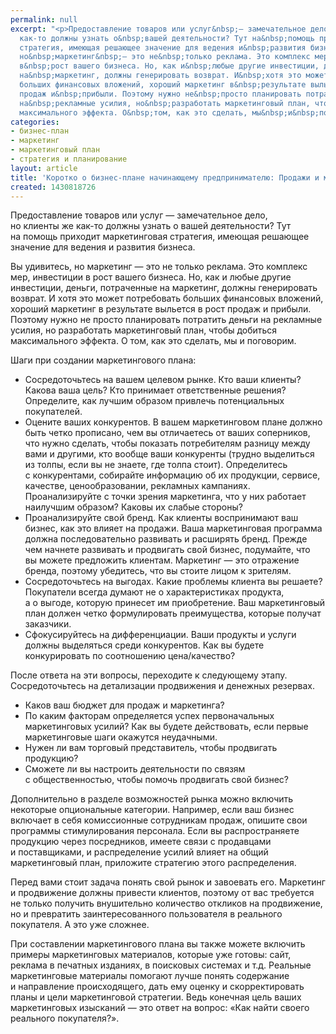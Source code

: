 ```yaml
---
permalink: null
excerpt: "<p>Предоставление товаров или услуг&nbsp;— замечательное дело, но&nbsp;клиенты&nbsp;же
  как-то должны узнать о&nbsp;вашей деятельности? Тут на&nbsp;помощь приходит маркетинговая
  стратегия, имеющая решающее значение для ведения и&nbsp;развития бизнеса. </p>\r\n<p>Вы&nbsp;удивитесь,
  но&nbsp;маркетинг&nbsp;— это не&nbsp;только реклама. Это комплекс мер, инвестиции
  в&nbsp;рост вашего бизнеса. Но, как и&nbsp;любые другие инвестиции, деньги, потраченные
  на&nbsp;маркетинг, должны генерировать возврат. И&nbsp;хотя это может потребовать
  больших финансовых вложений, хороший маркетинг в&nbsp;результате выльется в&nbsp;рост
  продаж и&nbsp;прибыли. Поэтому нужно не&nbsp;просто планировать потратить деньги
  на&nbsp;рекламные усилия, но&nbsp;разработать маркетинговый план, чтобы добиться
  максимального эффекта. О&nbsp;том, как это сделать, мы&nbsp;и&nbsp;поговорим.</p>"
categories:
- бизнес-план
- маркетинг
- маркетинговый план
- стратегия и планирование
layout: article
title: 'Коротко о бизнес-плане начинающему предпринимателю: Продажи и маркетинг'
created: 1430818726
---
```

<p>Предоставление товаров или услуг&nbsp;— замечательное дело, но&nbsp;клиенты&nbsp;же как-то должны узнать о&nbsp;вашей деятельности? Тут на&nbsp;помощь приходит маркетинговая стратегия, имеющая решающее значение для ведения и&nbsp;развития бизнеса. </p>
<p>Вы&nbsp;удивитесь, но&nbsp;маркетинг&nbsp;— это не&nbsp;только реклама. Это комплекс мер, инвестиции в&nbsp;рост вашего бизнеса. Но, как и&nbsp;любые другие инвестиции, деньги, потраченные на&nbsp;маркетинг, должны генерировать возврат. И&nbsp;хотя это может потребовать больших финансовых вложений, хороший маркетинг в&nbsp;результате выльется в&nbsp;рост продаж и&nbsp;прибыли. Поэтому нужно не&nbsp;просто планировать потратить деньги на&nbsp;рекламные усилия, но&nbsp;разработать маркетинговый план, чтобы добиться максимального эффекта. О&nbsp;том, как это сделать, мы&nbsp;и&nbsp;поговорим.</p>
<p>Шаги при создании маркетингового плана:</p>
<p>
	<ul>
		<li><span>Сосредоточьтесь на</span>&nbsp;<span>вашем целевом рынке. Кто ваши клиенты? Какова ваша цель? Кто принимает ответственные решения? Определите, как лучшим образом привлечь потенциальных покупателей.</span></li>
		<li><span>Оцените ваших конкурентов. В</span>&nbsp;<span>вашем маркетинговом плане должно быть четко прописано, чем вы</span>&nbsp;<span>отличаетесь от</span>&nbsp;<span>ваших соперников, что нужно сделать, чтобы показать потребителям разницу между вами и</span>&nbsp;<span>другими, кто вообще ваши конкуренты (трудно выделиться из</span>&nbsp;<span>толпы, если вы</span>&nbsp;<span>не</span>&nbsp;<span>знаете, где толпа стоит). Определитесь с</span>&nbsp;<span>конкурентами, собирайте информацию об</span>&nbsp;<span>их</span>&nbsp;<span>продукции, сервисе, качестве, ценообразовании, рекламных кампаниях. Проанализируйте с</span>&nbsp;<span>точки зрения маркетинга, что у</span>&nbsp;<span>них работает наилучшим образом? Каковы их</span>&nbsp;<span>слабые стороны?</span></li>
		<li><span>Проанализируйте свой бренд. Как клиенты воспринимают ваш бизнес, как это влияет на</span>&nbsp;<span>продажи. Ваша маркетинговая программа должна последовательно развивать и</span>&nbsp;<span>расширять бренд. Прежде чем начнете развивать и</span>&nbsp;<span>продвигать свой бизнес, подумайте, что вы</span>&nbsp;<span>можете предложить клиентам. Маркетинг</span>&nbsp;<span>— это отражение бренда, поэтому убедитесь, что вы</span>&nbsp;<span>стоите лицом к</span>&nbsp;<span>зрителям.</span></li>
		<li><span>Сосредоточьтесь на</span>&nbsp;<span>выгодах. Какие проблемы клиента вы</span>&nbsp;<span>решаете? Покупатели всегда думают не</span>&nbsp;<span>о</span>&nbsp;<span>характеристиках продукта, а</span>&nbsp;<span>о</span>&nbsp;<span>выгоде, которую принесет им</span>&nbsp;<span>приобретение. Ваш маркетинговый план должен четко формулировать преимущества, которые получат заказчики.</span></li>
		<li><span>Сфокусируйтесь на</span>&nbsp;<span>дифференциации. Ваши продукты и</span>&nbsp;<span>услуги должны выделяться среди конкурентов. Как вы</span>&nbsp;<span>будете конкурировать по</span>&nbsp;<span>соотношению цена/качество?</span></li>
	</ul>
</p>
<p>После ответа на&nbsp;эти вопросы, переходите к&nbsp;следующему этапу. Сосредоточьтесь на&nbsp;детализации продвижения и&nbsp;денежных резервах.</p>
<p>
	<ul>
		<li><span>Каков ваш бюджет для продаж и</span>&nbsp;<span>маркетинга?</span></li>
		<li><span>По</span>&nbsp;<span>каким факторам определяется успех первоначальных маркетинговых усилий? Как вы</span>&nbsp;<span>будете действовать, если первые маркетинговые шаги окажутся неудачными.</span></li>
		<li><span>Нужен</span>&nbsp;<span>ли вам торговый представитель, чтобы продвигать продукцию?</span></li>
		<li><span>Сможете</span>&nbsp;<span>ли вы</span>&nbsp;<span>настроить деятельности по</span>&nbsp;<span>связям с</span>&nbsp;<span>общественностью, чтобы помочь продвигать свой бизнес?</span></li>
	</ul>
</p>
<p>Дополнительно в&nbsp;разделе возможностей рынка можно включить некоторые опциональные категории. Например, если ваш бизнес включает в&nbsp;себя комиссионные сотрудникам продаж, опишите свои программы стимулирования персонала. Если вы&nbsp;распространяете продукцию через посредников, имеете связи с&nbsp;продавцами и&nbsp;поставщиками, и&nbsp;распределение усилий влияет на&nbsp;общий маркетинговый план, приложите стратегию этого распределения. </p>
<p>Перед вами стоит задача понять свой рынок и&nbsp;завоевать его. Маркетинг и&nbsp;продвижение должны привести клиентов, поэтому от&nbsp;вас требуется не&nbsp;только получить внушительно количество откликов на&nbsp;продвижение, но&nbsp;и&nbsp;превратить заинтересованного пользователя в&nbsp;реального покупателя. А&nbsp;это уже сложнее.</p>
<p> При составлении маркетингового плана вы&nbsp;также можете включить примеры маркетинговых материалов, которые уже готовы: сайт, реклама в&nbsp;печатных изданиях, в&nbsp;поисковых системах и&nbsp;т.д. Реальные маркетинговые материалы помогают лучше понять содержание и&nbsp;направление происходящего, дать ему оценку и&nbsp;скорректировать планы и&nbsp;цели маркетинговой стратегии. Ведь конечная цель ваших маркетинговых изысканий&nbsp;— это ответ на&nbsp;вопрос: «Как найти своего реального покупателя?».<br/>
	</p>
